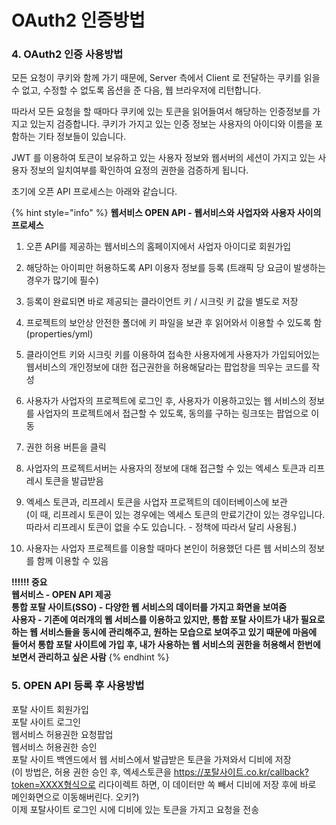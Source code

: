 # OAuth2 인증방법

### 4. OAuth2 인증 사용방법

모든 요청이 쿠키와 함께 가기 때문에, Server 측에서 Client 로 전달하는 쿠키를 읽을 수 없고, 수정할 수 없도록 옵션을 준 다음, 웹 브라우저에 리턴합니다.

따라서 모든 요청을 할 때마다 쿠키에 있는 토큰을 읽어들여서 해당하는 인증정보를 가지고 있는지 검증합니다. 쿠키가 가지고 있는 인증 정보는 사용자의 아이디와 이름을 포함하는 기타 정보들이 있습니다.

JWT 를 이용하여 토큰이 보유하고 있는 사용자 정보와 웹서버의 세션이 가지고 있는 사용자 정보의 일치여부를 확인하여 요정의 권한을 검증하게 됩니다.

초기에 오픈 API 프로세스는 아래와 같습니다.

{% hint style="info" %}
**웹서비스 OPEN API - 웹서비스와 사업자와 사용자 사이의 프로세스**  
1. 오픈 API를 제공하는 웹서비스의 홈페이지에서 사업자 아이디로 회원가입  
  
2. 해당하는 아이피만 허용하도록 API 이용자 정보를 등록 \(트래픽 당 요금이 발생하는 경우가 많기에 필수\)  
  
3. 등록이 완료되면 바로 제공되는 클라이언트 키 / 시크릿 키 값을 별도로 저장  
  
4. 프로젝트의 보안상 안전한 폴더에 키 파일을 보관 후 읽어와서 이용할 수 있도록 함 \(properties/yml\)  
  
5. 클라이언트 키와 시크릿 키를 이용하여 접속한 사용자에게 사용자가 가입되어있는 웹서비스의 개인정보에 대한 접근권한을 허용해달라는 팝업창을 띄우는 코드를 작성  
  
6. 사용자가 사업자의 프로젝트에 로그인 후, 사용자가 이용하고있는 웹 서비스의 정보를 사업자의 프로젝트에서 접근할 수 있도록, 동의를 구하는 링크또는 팝업으로 이동  
  
7. 권한 허용 버튼을 클릭  
  
8. 사업자의 프로젝트서버는 사용자의 정보에 대해 접근할 수 있는 엑세스 토큰과 리프레시 토큰을 발급받음  
  
9. 엑세스 토큰과, 리프레시 토큰을 사업자 프로젝트의 데이터베이스에 보관  
\(이 때, 리프레시 토큰이 있는 경우에는 엑세스 토큰의 만료기간이 있는 경우입니다. 따라서 리프레시 토큰이 없을 수도 있습니다. - 정책에 따라서 달리 사용됨.\)  
  
10. 사용자는 사업자 프로젝트를 이용할 때마다 본인이 허용했던 다른 웹 서비스의 정보를 함께 이용할 수 있음  
  
**!!!!!! 중요  
웹서비스 - OPEN API 제공  
통합 포탈 사이트\(SSO\) - 다양한 웹 서비스의 데이터를 가지고 화면을 보여줌  
사용자 - 기존에 여러개의 웹 서비스를 이용하고 있지만, 통합 포탈 사이트가 내가 필요로하는 웹 서비스들을 동시에 관리해주고, 원하는 모습으로 보여주고 있기 때문에 마음에 들어서 통합 포탈 사이트에 가입 후, 내가 사용하는 웹 서비스의 권한을 허용해서 한번에 보면서 관리하고 싶은 사람**
{% endhint %}



### 5. OPEN API 등록 후 사용방법

포탈 사이트 회원가입  
포탈 사이트 로그인  
웹서비스 허용권한 요청팝업  
웹서비스 허용권한 승인  
포탈 사이트 백엔드에서 웹 서비스에서 발급받은 토큰을 가져와서 디비에 저장  
\(이 방법은, 허용 권한 승인 후, 엑세스토큰을 https://포탈사이트.co.kr/callback?token=XXXX형식으로 리다이렉트 하면, 이 데이터만 쏙 빼서 디비에 저장 후에 바로 메인화면으로 이동해버린다. 오키?\)   
이제 포탈사이트 로그인 시에 디비에 있는 토큰을 가지고 요청을 전송

